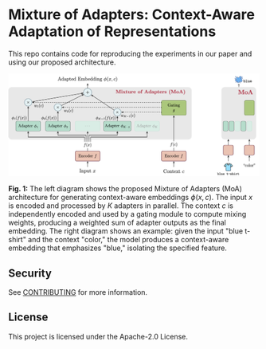 # Mixture of Adapters: Context-Aware Adaptation of Representations

This repo contains code for reproducing the experiments in our paper and using our proposed architecture. 


![Overview of Mixture of Adapters](moa.png)

**Fig. 1:** The left diagram shows the proposed Mixture of Adapters (MoA) architecture for generating context-aware embeddings $\phi(x, c)$. The input $x$ is encoded and processed by $K$ adapters in parallel. The context $c$ is independently encoded and used by a gating module to compute mixing weights, producing a weighted sum of adapter outputs as the final embedding. The right diagram shows an example: given the input "blue t-shirt" and the context "color," the model produces a context-aware embedding that emphasizes "blue," isolating the specified feature.

## Security

See [CONTRIBUTING](CONTRIBUTING.md#security-issue-notifications) for more information.

## License

This project is licensed under the Apache-2.0 License.
